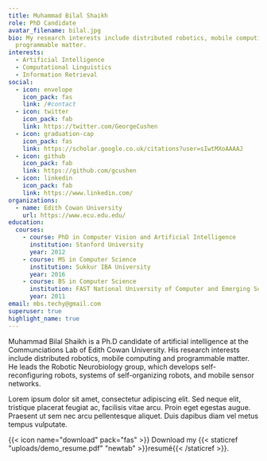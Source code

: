```yaml
---
title: Muhammad Bilal Shaikh
role: PhD Candidate
avatar_filename: bilal.jpg
bio: My research interests include distributed robotics, mobile computing and
  programmable matter.
interests:
  - Artificial Intelligence
  - Computational Linguistics
  - Information Retrieval
social:
  - icon: envelope
    icon_pack: fas
    link: /#contact
  - icon: twitter
    icon_pack: fab
    link: https://twitter.com/GeorgeCushen
  - icon: graduation-cap
    icon_pack: fas
    link: https://scholar.google.co.uk/citations?user=sIwtMXoAAAAJ
  - icon: github
    icon_pack: fab
    link: https://github.com/gcushen
  - icon: linkedin
    icon_pack: fab
    link: https://www.linkedin.com/
organizations:
  - name: Edith Cowan University
    url: https://www.ecu.edu.edu/
education:
  courses:
    - course: PhD in Computer Vision and Artificial Intelligence
      institution: Stanford University
      year: 2012
    - course: MS in Computer Science
      institution: Sukkur IBA University
      year: 2016
    - course: BS in Computer Science
      institution: FAST National University of Computer and Emerging Sciences
      year: 2011
email: mbs.techy@gmail.com
superuser: true
highlight_name: true
---
```

Muhammad Bilal Shaikh is a Ph.D candidate of artificial intelligence at the Communciations Lab of Edith Cowan University. His research interests include distributed robotics, mobile computing and programmable matter. He leads the Robotic Neurobiology group, which develops self-reconfiguring robots, systems of self-organizing robots, and mobile sensor networks.

Lorem ipsum dolor sit amet, consectetur adipiscing elit. Sed neque elit, tristique placerat feugiat ac, facilisis vitae arcu. Proin eget egestas augue. Praesent ut sem nec arcu pellentesque aliquet. Duis dapibus diam vel metus tempus vulputate.

{{< icon name="download" pack="fas" >}} Download my {{< staticref "uploads/demo_resume.pdf" "newtab" >}}resumé{{< /staticref >}}.
